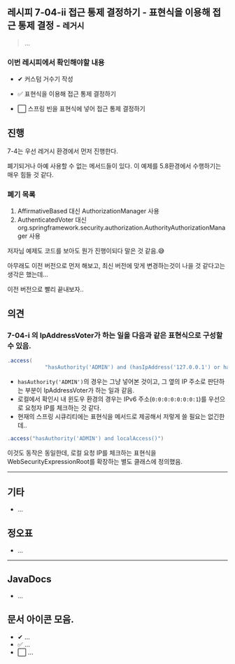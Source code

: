 ## 레시피 7-04-ii 접근 통제 결정하기  - 표현식을 이용해 접근 통제 결정 - `레거시`

> ...
>

### 이번 레시피에서 확인해야할  내용

* ✔ 커스텀 거수기 작성

* ✅ 표현식을 이용해 접근 통제 결정하기
  
* ⬜ 스프링 빈을 표현식에 넣어 접근 통제 결정하기
  
  

## 진행

7-4는 우선 레거시 환경에서 먼저 진행한다.

폐기되거나 아예 사용할 수 없는 메서드들이 있다. 이 예제를 5.8환경에서 수행하기는 매우 힘들 것 같다.



### 폐기 목록

1. AffirmativeBased 대신 AuthorizationManager 사용
2. AuthenticatedVoter 대신 org.springframework.security.authorization.AuthorityAuthorizationManager  사용

저자님 예제도 코드를 보아도 뭔가 진행이되다 말은 것 같음.😅

아무래도 이전 버전으로 먼저 해보고, 최신 버전에 맞게 변경하는것이 나을 것 같다고는 생각은 했는데...

이전 버전으로 빨리 끝내보자..






## 의견

### 7-04-i 의 IpAddressVoter가 하는 일을 다음과 같은 표현식으로 구성할 수 있음.

```java
.access(
            "hasAuthority('ADMIN') and (hasIpAddress('127.0.0.1') or hasIpAddress('0:0:0:0:0:0:0:1'))")
```

* `hasAuthority('ADMIN')`의 경우는 그냥 넣어본 것이고, 그 옆의 IP 주소로 판단하는 부분이 IpAddressVoter가 하는 일과 같음.
* 로컬에서 확인시 내 윈도우 환경의 경우는 IPv6 주소(`0:0:0:0:0:0:0:1`)를 우선으로 요청자 IP를 체크하는 것 같다. 
* 현재의 스프링 시큐리티에는 표현식을 메서드로 제공해서 저렇게 쓸 필요는 없긴한데.. 



```java
.access("hasAuthority('ADMIN') and localAccess()")
```

이것도 동작은 동일한데, 로컬 요청 IP를 체크하는 표현식을 WebSecurityExpressionRoot를 확장하는 별도 클래스에 정의했음.



---

## 기타

* ...



## 정오표

* ...

  





---

## JavaDocs

* ...


## 문서 아이콘 모음.
* ✔ ...
* ✅ ...
* ⬜ ...